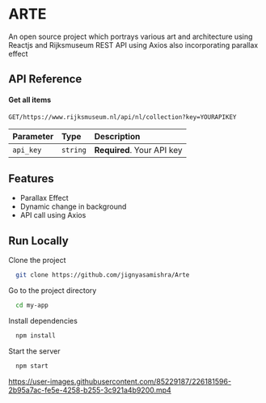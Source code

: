 
# ARTE
An open source project which portrays various art and architecture using Reactjs and Rijksmuseum REST API using Axios also incorporating parallax effect


## API Reference

#### Get all items

```http
GET/https://www.rijksmuseum.nl/api/nl/collection?key=YOURAPIKEY
```

| Parameter | Type     | Description                |
| :-------- | :------- | :------------------------- |
| `api_key` | `string` | **Required**. Your API key |




## Features


- Parallax Effect
- Dynamic change in background
- API call using Axios 


## Run Locally

Clone the project

```bash
  git clone https://github.com/jignyasamishra/Arte
```

Go to the project directory

```bash
  cd my-app
```

Install dependencies

```bash
  npm install
```

Start the server

```bash
  npm start
```




https://user-images.githubusercontent.com/85229187/226181596-2b95a7ac-fe5e-4258-b255-3c921a4b9200.mp4

